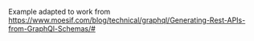 Example adapted to work from https://www.moesif.com/blog/technical/graphql/Generating-Rest-APIs-from-GraphQl-Schemas/#
